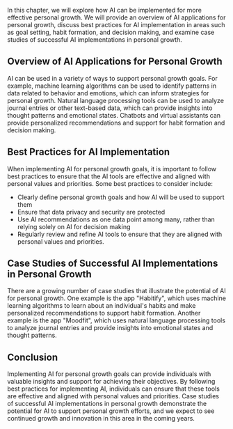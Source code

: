 

In this chapter, we will explore how AI can be implemented for more effective personal growth. We will provide an overview of AI applications for personal growth, discuss best practices for AI implementation in areas such as goal setting, habit formation, and decision making, and examine case studies of successful AI implementations in personal growth.

Overview of AI Applications for Personal Growth
-----------------------------------------------

AI can be used in a variety of ways to support personal growth goals. For example, machine learning algorithms can be used to identify patterns in data related to behavior and emotions, which can inform strategies for personal growth. Natural language processing tools can be used to analyze journal entries or other text-based data, which can provide insights into thought patterns and emotional states. Chatbots and virtual assistants can provide personalized recommendations and support for habit formation and decision making.

Best Practices for AI Implementation
------------------------------------

When implementing AI for personal growth goals, it is important to follow best practices to ensure that the AI tools are effective and aligned with personal values and priorities. Some best practices to consider include:

* Clearly define personal growth goals and how AI will be used to support them
* Ensure that data privacy and security are protected
* Use AI recommendations as one data point among many, rather than relying solely on AI for decision making
* Regularly review and refine AI tools to ensure that they are aligned with personal values and priorities.

Case Studies of Successful AI Implementations in Personal Growth
----------------------------------------------------------------

There are a growing number of case studies that illustrate the potential of AI for personal growth. One example is the app "Habitify", which uses machine learning algorithms to learn about an individual's habits and make personalized recommendations to support habit formation. Another example is the app "Moodfit", which uses natural language processing tools to analyze journal entries and provide insights into emotional states and thought patterns.

Conclusion
----------

Implementing AI for personal growth goals can provide individuals with valuable insights and support for achieving their objectives. By following best practices for implementing AI, individuals can ensure that these tools are effective and aligned with personal values and priorities. Case studies of successful AI implementations in personal growth demonstrate the potential for AI to support personal growth efforts, and we expect to see continued growth and innovation in this area in the coming years.
